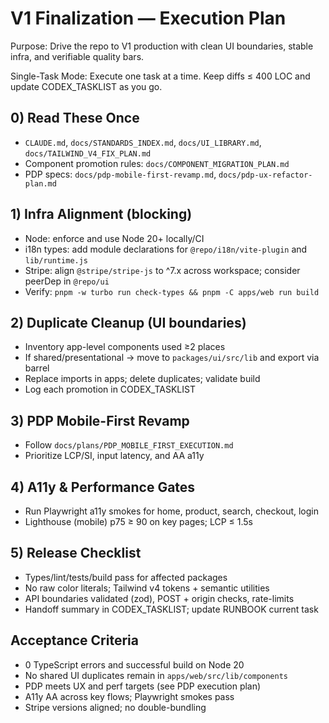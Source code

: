 # V1 Finalization — Execution Plan

Purpose: Drive the repo to V1 production with clean UI boundaries, stable infra, and verifiable quality bars.

Single-Task Mode: Execute one task at a time. Keep diffs ≤ 400 LOC and update CODEX_TASKLIST as you go.

## 0) Read These Once
- `CLAUDE.md`, `docs/STANDARDS_INDEX.md`, `docs/UI_LIBRARY.md`, `docs/TAILWIND_V4_FIX_PLAN.md`
- Component promotion rules: `docs/COMPONENT_MIGRATION_PLAN.md`
- PDP specs: `docs/pdp-mobile-first-revamp.md`, `docs/pdp-ux-refactor-plan.md`

## 1) Infra Alignment (blocking)
- Node: enforce and use Node 20+ locally/CI
- i18n types: add module declarations for `@repo/i18n/vite-plugin` and `lib/runtime.js`
- Stripe: align `@stripe/stripe-js` to ^7.x across workspace; consider peerDep in `@repo/ui`
- Verify: `pnpm -w turbo run check-types && pnpm -C apps/web run build`

## 2) Duplicate Cleanup (UI boundaries)
- Inventory app-level components used ≥2 places
- If shared/presentational → move to `packages/ui/src/lib` and export via barrel
- Replace imports in apps; delete duplicates; validate build
- Log each promotion in CODEX_TASKLIST

## 3) PDP Mobile-First Revamp
- Follow `docs/plans/PDP_MOBILE_FIRST_EXECUTION.md`
- Prioritize LCP/SI, input latency, and AA a11y

## 4) A11y & Performance Gates
- Run Playwright a11y smokes for home, product, search, checkout, login
- Lighthouse (mobile) p75 ≥ 90 on key pages; LCP ≤ 1.5s

## 5) Release Checklist
- Types/lint/tests/build pass for affected packages
- No raw color literals; Tailwind v4 tokens + semantic utilities
- API boundaries validated (zod), POST + origin checks, rate-limits
- Handoff summary in CODEX_TASKLIST; update RUNBOOK current task

## Acceptance Criteria
- 0 TypeScript errors and successful build on Node 20
- No shared UI duplicates remain in `apps/web/src/lib/components`
- PDP meets UX and perf targets (see PDP execution plan)
- A11y AA across key flows; Playwright smokes pass
- Stripe versions aligned; no double-bundling

